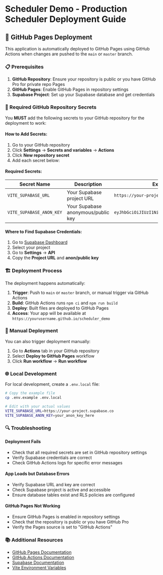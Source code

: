 # Scheduler Demo - Production Scheduler Deployment Guide

## 🚀 GitHub Pages Deployment

This application is automatically deployed to GitHub Pages using GitHub Actions when changes are pushed to the `main` or `master` branch.

### 📋 Prerequisites

1. **GitHub Repository**: Ensure your repository is public or you have GitHub Pro for private repo Pages
2. **GitHub Pages**: Enable GitHub Pages in repository settings
3. **Supabase Project**: Set up your Supabase database and get credentials

### 🔐 Required GitHub Repository Secrets

You **MUST** add the following secrets to your GitHub repository for the deployment to work:

#### How to Add Secrets:
1. Go to your GitHub repository
2. Click **Settings** → **Secrets and variables** → **Actions**
3. Click **New repository secret**
4. Add each secret below:

#### Required Secrets:

| Secret Name | Description | Example |
|-------------|-------------|---------|
| `VITE_SUPABASE_URL` | Your Supabase project URL | `https://your-project.supabase.co` |
| `VITE_SUPABASE_ANON_KEY` | Your Supabase anonymous/public key | `eyJhbGciOiJIUzI1NiIsInR5cCI6IkpXVCJ9...` |

#### Where to Find Supabase Credentials:
1. Go to [Supabase Dashboard](https://supabase.com/dashboard)
2. Select your project
3. Go to **Settings** → **API**
4. Copy the **Project URL** and **anon/public key**

### 🏗️ Deployment Process

The deployment happens automatically:

1. **Trigger**: Push to `main` or `master` branch, or manual trigger via GitHub Actions
2. **Build**: GitHub Actions runs `npm ci` and `npm run build`
3. **Deploy**: Built files are deployed to GitHub Pages
4. **Access**: Your app will be available at `https://yourusername.github.io/scheduler_demo`

### 🔧 Manual Deployment

You can also trigger deployment manually:
1. Go to **Actions** tab in your GitHub repository
2. Select **Deploy to GitHub Pages** workflow
3. Click **Run workflow** → **Run workflow**

### 🌐 Local Development

For local development, create a `.env.local` file:

```bash
# Copy the example file
cp .env.example .env.local

# Edit with your actual values
VITE_SUPABASE_URL=https://your-project.supabase.co
VITE_SUPABASE_ANON_KEY=your_anon_key_here
```

### 🔍 Troubleshooting

#### Deployment Fails
- Check that all required secrets are set in GitHub repository settings
- Verify Supabase credentials are correct
- Check GitHub Actions logs for specific error messages

#### App Loads but Database Errors
- Verify Supabase URL and key are correct
- Check Supabase project is active and accessible
- Ensure database tables exist and RLS policies are configured

#### GitHub Pages Not Working
- Ensure GitHub Pages is enabled in repository settings
- Check that the repository is public or you have GitHub Pro
- Verify the Pages source is set to "GitHub Actions"

### 📚 Additional Resources

- [GitHub Pages Documentation](https://docs.github.com/en/pages)
- [GitHub Actions Documentation](https://docs.github.com/en/actions)
- [Supabase Documentation](https://supabase.com/docs)
- [Vite Environment Variables](https://vitejs.dev/guide/env-and-mode.html)
